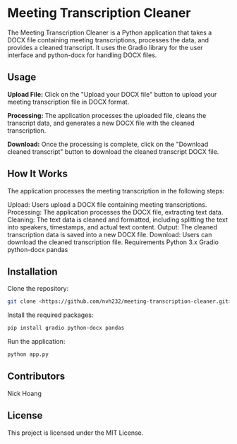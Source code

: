# Meeting Transcription Cleaner

The Meeting Transcription Cleaner is a Python application that takes a DOCX file containing meeting transcriptions, processes the data, and provides a cleaned transcript. It uses the Gradio library for the user interface and python-docx for handling DOCX files.

## Usage

**Upload File:** Click on the "Upload your DOCX file" button to upload your meeting transcription file in DOCX format.

**Processing:** The application processes the uploaded file, cleans the transcript data, and generates a new DOCX file with the cleaned transcription.

**Download:** Once the processing is complete, click on the "Download cleaned transcript" button to download the cleaned transcript DOCX file.

## How It Works

The application processes the meeting transcription in the following steps:

Upload: Users upload a DOCX file containing meeting transcriptions.
Processing: The application processes the DOCX file, extracting text data.
Cleaning: The text data is cleaned and formatted, including splitting the text into speakers, timestamps, and actual text content.
Output: The cleaned transcription data is saved into a new DOCX file.
Download: Users can download the cleaned transcription file.
Requirements
Python 3.x
Gradio
python-docx
pandas

## Installation

Clone the repository:

```bash
git clone <https://github.com/nvh232/meeting-transcription-cleaner.git>
```
Install the required packages:
```bash
pip install gradio python-docx pandas
```
Run the application:
```bash
python app.py
```
## Contributors
Nick Hoang

## License

This project is licensed under the MIT License.
